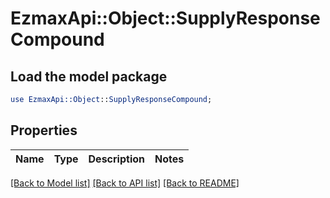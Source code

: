 # EzmaxApi::Object::SupplyResponseCompound

## Load the model package
```perl
use EzmaxApi::Object::SupplyResponseCompound;
```

## Properties
Name | Type | Description | Notes
------------ | ------------- | ------------- | -------------

[[Back to Model list]](../README.md#documentation-for-models) [[Back to API list]](../README.md#documentation-for-api-endpoints) [[Back to README]](../README.md)


